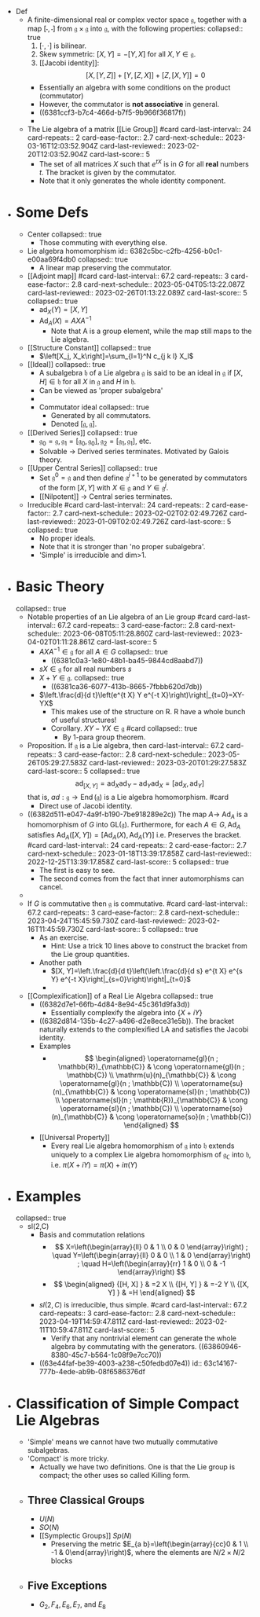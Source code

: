 - Def
	- A finite-dimensional real or complex vector space $\mathfrak{g}$, together with a map $[\cdot, \cdot]$ from $\mathfrak{g} \times \mathfrak{g}$ into $\mathfrak{g}$, with the following properties:
	  collapsed:: true
	  1. $[\cdot, \cdot]$ is bilinear.
	  2. Skew symmetric: $[X, Y]=-[Y, X]$ for all $X, Y \in \mathfrak{g}$.
	  3. [[Jacobi identity]]:
	  $$
	  [X,[Y, Z]]+[Y,[Z, X]]+[Z,[X, Y]]=0
	  $$
		- Essentially an algebra with some conditions on the product (commutator)
		- However, the commutator is **not associative** in general.
		- ((6381ccf3-b7c4-466d-b7f5-9b966f36817f))
		-
	- The Lie algebra of a matrix [[Lie Group]] #card
	  card-last-interval:: 24
	  card-repeats:: 2
	  card-ease-factor:: 2.7
	  card-next-schedule:: 2023-03-16T12:03:52.904Z
	  card-last-reviewed:: 2023-02-20T12:03:52.904Z
	  card-last-score:: 5
		- The set of all matrices $X$ such that $e^{t X}$ is in $G$ for all **real** numbers $t$.
		  The bracket is given by the commutator.
		- Note that it only generates the whole identity component.
- # Some Defs
	- Center
	  collapsed:: true
		- Those commuting with everything else.
	- Lie algebra homomorphism
	  id:: 6382c5bc-c2fb-4256-b0c1-e00aa69f4db0
	  collapsed:: true
		- A linear map preserving the commutator.
	- [[Adjoint map]] #card
	  card-last-interval:: 67.2
	  card-repeats:: 3
	  card-ease-factor:: 2.8
	  card-next-schedule:: 2023-05-04T05:13:22.087Z
	  card-last-reviewed:: 2023-02-26T01:13:22.089Z
	  card-last-score:: 5
	  collapsed:: true
		- $\operatorname{ad}_X(Y)=[X, Y]$
		- $\operatorname{Ad}_A(X)=A X A^{-1}$
			- Note that A is a group element, while the map still maps to the Lie algebra.
	- [[Structure Constant]]
	  collapsed:: true
		- $\left[X_j, X_k\right]=\sum_{l=1}^N c_{j k l} X_l$
	- [[Ideal]]
	  collapsed:: true
		- A subalgebra $\mathfrak{h}$ of a Lie algebra $\mathfrak{g}$ is said to be an ideal in $\mathfrak{g}$ if $[X, H] \in \mathfrak{h}$ for all $X$ in $\mathfrak{g}$ and $H$ in $\mathfrak{h}$.
		- Can be viewed as 'proper subalgebra'
		-
		- Commutator ideal
		  collapsed:: true
			- Generated by all commutators.
			- Denoted $[\mathfrak{g}, \mathfrak{g}]$.
	- [[Derived Series]]
	  collapsed:: true
		- $\mathfrak{g}_0=\mathfrak{g}, \mathfrak{g}_1=\left[\mathfrak{g}_0, \mathfrak{g}_0\right], \mathfrak{g}_2=\left[\mathfrak{g}_1, \mathfrak{g}_1\right]$, etc.
		- Solvable -> Derived series terminates. Motivated by Galois theory.
	- [[Upper Central Series]]
	  collapsed:: true
		- Set $\mathfrak{g}^0=\mathfrak{g}$ and then define $\mathfrak{g}^{j+1}$ to be generated by commutators of the form $[X, Y]$ with $X \in \mathfrak{g}$ and $Y \in \mathfrak{g}^j$.
		- [[Nilpotent]] -> Central series terminates.
	- Irreducible #card
	  card-last-interval:: 24
	  card-repeats:: 2
	  card-ease-factor:: 2.7
	  card-next-schedule:: 2023-02-02T02:02:49.726Z
	  card-last-reviewed:: 2023-01-09T02:02:49.726Z
	  card-last-score:: 5
	  collapsed:: true
		- No proper ideals.
		- Note that it is stronger than 'no proper subalgebra'.
		- 'Simple' is irreducible and dim>1.
- # Basic Theory
  collapsed:: true
	- Notable properties of an Lie algebra of an Lie group #card
	  card-last-interval:: 67.2
	  card-repeats:: 3
	  card-ease-factor:: 2.8
	  card-next-schedule:: 2023-06-08T05:11:28.860Z
	  card-last-reviewed:: 2023-04-02T01:11:28.861Z
	  card-last-score:: 5
		- $A X A^{-1} \in \mathfrak{g}$ for all $A \in G$
		  collapsed:: true
			- ((6381c0a3-1e80-48b1-ba45-9844cd8aabd7))
		- $s X \in \mathfrak{g}$ for all real numbers $s$
		- $X+Y \in \mathfrak{g}$.
		  collapsed:: true
			- ((6381ca36-6077-413b-8665-7fbbb620d7db))
		- $\left.\frac{d}{d t}\left(e^{t X} Y e^{-t X}\right)\right|_{t=0}=XY-YX$
			- This makes use of the structure on R. R have a whole bunch of useful structures!
			- Corollary. $X Y-Y X \in \mathfrak{g}$ #card
			  collapsed:: true
				- By 1-para group theorem.
	- Proposition. If $\mathfrak{g}$ is a Lie algebra, then
	  card-last-interval:: 67.2
	  card-repeats:: 3
	  card-ease-factor:: 2.8
	  card-next-schedule:: 2023-05-26T05:29:27.583Z
	  card-last-reviewed:: 2023-03-20T01:29:27.583Z
	  card-last-score:: 5
	  collapsed:: true
	  $$
	  \operatorname{ad}_{[X, Y]}=\operatorname{ad}_X \operatorname{ad}_Y-\operatorname{ad}_Y \operatorname{ad}_X=\left[\operatorname{ad}_X, \operatorname{ad}_Y\right]
	  $$
	  that is, $ad:\mathfrak{g} \rightarrow \operatorname{End}(\mathfrak{g})$ is a Lie algebra homomorphism. #card
		- Direct use of Jacobi identity.
	- ((6382d511-e047-4a9f-b190-7be918289e2c)) The map $A \rightarrow$ $\mathrm{Ad}_A$ is a homomorphism of $G$ into $\mathrm{GL}(\mathfrak{g})$. Furthermore, for each $A \in G, \operatorname{Ad}_A$ satisfies $\operatorname{Ad}_A([X, Y])=\left[\operatorname{Ad}_A(X), \operatorname{Ad}_A(Y)\right]$ i.e. Preserves the bracket. #card
	  card-last-interval:: 24
	  card-repeats:: 2
	  card-ease-factor:: 2.7
	  card-next-schedule:: 2023-01-18T13:39:17.858Z
	  card-last-reviewed:: 2022-12-25T13:39:17.858Z
	  card-last-score:: 5
	  collapsed:: true
		- The first is easy to see.
		- The second comes from the fact that inner automorphisms can cancel.
	-
	- If $G$ is commutative then $\mathfrak{g}$ is commutative. #card
	  card-last-interval:: 67.2
	  card-repeats:: 3
	  card-ease-factor:: 2.8
	  card-next-schedule:: 2023-04-24T15:45:59.730Z
	  card-last-reviewed:: 2023-02-16T11:45:59.730Z
	  card-last-score:: 5
	  collapsed:: true
		- As an exercise.
			- Hint: Use a trick 10 lines above to construct the bracket from the Lie group quantities.
		- Another path
			- $[X, Y]=\left.\frac{d}{d t}\left(\left.\frac{d}{d s} e^{t X} e^{s Y} e^{-t X}\right|_{s=0}\right)\right|_{t=0}$
			-
	- [[Complexification]] of a Real Lie Algebra
	  collapsed:: true
		- ((6382d7e1-66fb-4d84-8e94-45c361d9fa3d))
			- Essentially complexify the algebra into $\{X+iY\}$
		- ((6382d814-135b-4c27-a496-d2e8ece31e5b)). The bracket naturally extends to the complexified LA and satisfies the Jacobi identity.
		- Examples
			- $$
			  \begin{aligned}
			  \operatorname{gl}(n ; \mathbb{R})_{\mathbb{C}} & \cong \operatorname{gl}(n ; \mathbb{C}) \\
			  \mathrm{u}(n)_{\mathbb{C}} & \cong \operatorname{gl}(n ; \mathbb{C}) \\
			  \operatorname{su}(n)_{\mathbb{C}} & \cong \operatorname{sl}(n ; \mathbb{C}) \\
			  \operatorname{sl}(n ; \mathbb{R})_{\mathbb{C}} & \cong \operatorname{sl}(n ; \mathbb{C}) \\
			  \operatorname{so}(n)_{\mathbb{C}} & \cong \operatorname{so}(n ; \mathbb{C})
			  \end{aligned}
			  $$
		- [[Universal Property]]
			- Every real Lie algebra homomorphism of $\mathfrak{g}$ into $\mathfrak{h}$ extends uniquely to a complex Lie algebra homomorphism of $\mathfrak{g}_{\mathbb{C}}$ into $\mathfrak{h}$, i.e. $\pi(X+i Y)=\pi(X)+i \pi(Y)$
- # Examples
  collapsed:: true
	- sl(2,C)
		- Basis and commutation relations
			- $$
			  X=\left(\begin{array}{ll}
			  0 & 1 \\
			  0 & 0
			  \end{array}\right) ; \quad Y=\left(\begin{array}{ll}
			  0 & 0 \\
			  1 & 0
			  \end{array}\right) ; \quad H=\left(\begin{array}{rr}
			  1 & 0 \\
			  0 & -1
			  \end{array}\right)
			  $$
			- $$
			  \begin{aligned}
			  {[H, X] } & =2 X \\
			  {[H, Y] } & =-2 Y \\
			  {[X, Y] } & =H
			  \end{aligned}
			  $$
		- $sl(2,C)$ is irreducible, thus simple. #card
		  card-last-interval:: 67.2
		  card-repeats:: 3
		  card-ease-factor:: 2.8
		  card-next-schedule:: 2023-04-19T14:59:47.811Z
		  card-last-reviewed:: 2023-02-11T10:59:47.811Z
		  card-last-score:: 5
			- Verify that any nontrivial element can generate the whole algebra by commutating with the generators. ((63860946-8380-45c7-b564-1c08f9e7cc70))
		- ((63e44faf-be39-4003-a238-c50fedbd07e4))
		  id:: 63c14167-777b-4ede-ab9b-08f6586376df
- # Classification of Simple Compact Lie Algebras
	- 'Simple' means we cannot have two mutually commutative subalgebras.
	- 'Compact' is more tricky.
		- Actually we have two definitions. One is that the Lie group is compact; the other uses so called Killing form.
	- ## Three Classical Groups
		- $U(N)$
		- $SO(N)$
		- [[Symplectic Groups]] $Sp(N)$
			- Preserving the metric $E_{a b}=\left(\begin{array}{cc}0 & 1 \\ -1 & 0\end{array}\right)$, where the elements are $N/2 \times N/2$ blocks
	- ## Five Exceptions
		- $G_2, F_4, E_6, E_7$, and $E_8$